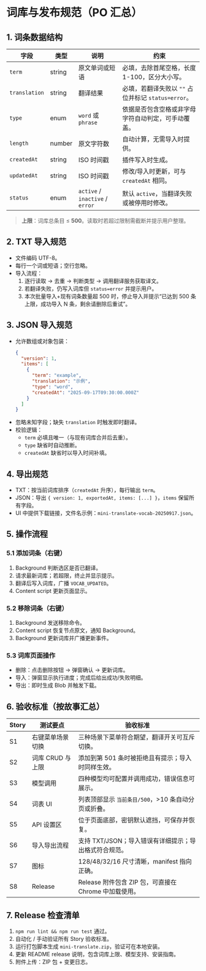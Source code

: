 # 词库与发布规范（PO 汇总）

## 1. 词条数据结构
| 字段 | 类型 | 说明 | 约束 |
| --- | --- | --- | --- |
| `term` | string | 原文单词或短语 | 必填，去除首尾空格，长度 1-100，区分大小写。
| `translation` | string | 翻译结果 | 必填，若翻译失败以 `""` 占位并标记 `status=error`。
| `type` | enum | `word` 或 `phrase` | 依据是否包含空格或非字母字符自动判定，可手动覆盖。
| `length` | number | 原文字符数 | 自动计算，无需导入时提供。
| `createdAt` | string | ISO 时间戳 | 插件写入时生成。
| `updatedAt` | string | ISO 时间戳 | 修改/导入时更新，可与 `createdAt` 相同。
| `status` | enum | `active` / `inactive` / `error` | 默认 `active`，当翻译失败或被停用时修改。

> **上限**：词库总条目 ≤ **500**。读取时若超过限制需截断并提示用户整理。

## 2. TXT 导入规范
- 文件编码 UTF-8。
- 每行一个词或短语；空行忽略。
- 导入流程：
  1. 逐行读取 → 去重 → 判断类型 → 调用翻译服务获取译文。
  2. 若翻译失败，仍写入词库但 `status=error` 并提示用户。
  3. 本次批量导入+现有词条数量超 500 时，停止导入并提示“已达到 500 条上限，成功导入 N 条，剩余请删除后重试”。

## 3. JSON 导入规范
- 允许数组或对象包装：
  ```json
  {
    "version": 1,
    "items": [
      {
        "term": "example",
        "translation": "示例",
        "type": "word",
        "createdAt": "2025-09-17T09:30:00.000Z"
      }
    ]
  }
  ```
- 忽略未知字段；缺失 `translation` 时触发即时翻译。
- 校验逻辑：
  - `term` 必填且唯一（与现有词库合并后去重）。
  - `type` 缺省时自动推断。
  - `createdAt` 缺省时以导入时间补填。

## 4. 导出规范
- TXT：按当前词库排序（`createdAt` 升序），每行输出 `term`。
- JSON：导出 `{ version: 1, exportedAt, items: [...] }`，`items` 保留所有字段。
- UI 中提供下载链接，文件名示例：`mini-translate-vocab-20250917.json`。

## 5. 操作流程
### 5.1 添加词条（右键）
1. Background 判断选区是否已翻译。
2. 请求最新词库；若超限，终止并显示提示。
3. 翻译后写入词库，广播 `VOCAB_UPDATED`。
4. Content script 更新页面显示。

### 5.2 移除词条（右键）
1. Background 发送移除命令。
2. Content script 恢复节点原文，通知 Background。
3. Background 更新词库并广播更新事件。

### 5.3 词库页面操作
- 删除：点击删除按钮 → 弹窗确认 → 更新词库。
- 导入：弹窗显示执行进度；完成后给出成功/失败明细。
- 导出：即时生成 Blob 并触发下载。

## 6. 验收标准（按故事汇总）
| Story | 测试要点 | 验收标准 |
| --- | --- | --- |
| S1 | 右键菜单场景切换 | 三种场景下菜单符合期望，翻译开关可互斥切换。 |
| S2 | 词库 CRUD 与上限 | 添加到第 501 条时被拒绝且有提示；导入时同样生效。 |
| S3 | 模型调用 | 四种模型均可配置并调用成功，错误信息可展示。 |
| S4 | 词表 UI | 列表顶部显示 `当前条目/500`，>10 条自动分页或折叠。 |
| S5 | API 设置区 | 位于页面底部，密钥默认遮挡，可保存并恢复。 |
| S6 | 导入导出流程 | 支持 TXT/JSON；导入错误有详细提示；导出格式符合规范。 |
| S7 | 图标 | 128/48/32/16 尺寸清晰，manifest 指向正确。 |
| S8 | Release | Release 附件包含 ZIP 包，可直接在 Chrome 中加载使用。 |

## 7. Release 检查清单
1. `npm run lint && npm run test` 通过。
2. 自动化 / 手动验证所有 Story 验收标准。
3. 运行打包脚本生成 `mini-translate.zip`，验证可在本地安装。
4. 更新 README release 说明，包含词库上限、模型支持、安装指南。
5. 附件上传：ZIP 包 + 变更日志。

